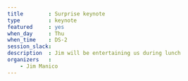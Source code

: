```yaml
---
title        : Surprise keynote
type         : keynote
featured     : yes
when_day     : Thu
when_time    : DS-2
session_slack: 
description  : Jim will be entertaining us during lunch
organizers   :
    - Jim Manico
---
```


